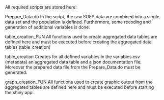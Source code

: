 All required scripts are stored here:

Prepare_Data.do
In the script, the raw SOEP data are combined into a single data set and the population is defined. Furthermore, some recoding and generation of additional variables is done. 

table_creation_FUN
All functions used to create aggregated data tables are defined here and must be executed before creating the aggregated data tables (table_creation)

table_creation
Creates for all defined variables in the variables.csv (metadata) an aggregated data table and a json documentation file. 
Moreover the prepared data file from the Prepare_Data.do must be generated.

graph_creation_FUN
All functions used to create graphic output from the aggregated tables are defined here and must be executed before starting the shiny app. 

